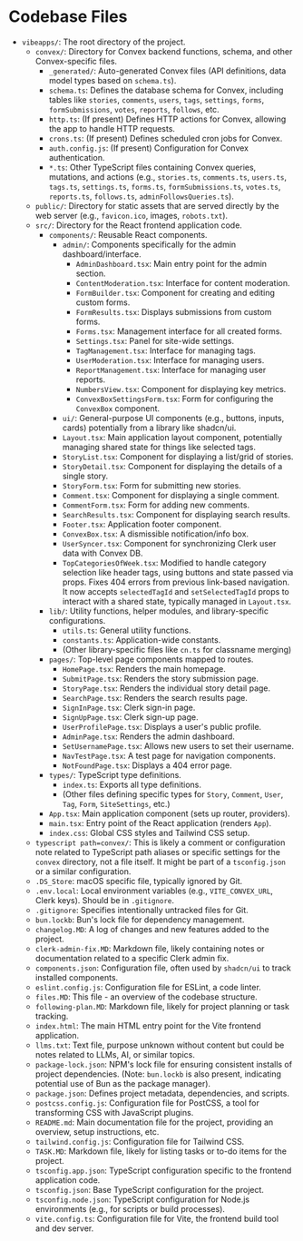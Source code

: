 # Codebase Files

- `vibeapps/`: The root directory of the project.
  - `convex/`: Directory for Convex backend functions, schema, and other Convex-specific files.
    - `_generated/`: Auto-generated Convex files (API definitions, data model types based on `schema.ts`).
    - `schema.ts`: Defines the database schema for Convex, including tables like `stories`, `comments`, `users`, `tags`, `settings`, `forms`, `formSubmissions`, `votes`, `reports`, `follows`, etc.
    - `http.ts`: (If present) Defines HTTP actions for Convex, allowing the app to handle HTTP requests.
    - `crons.ts`: (If present) Defines scheduled cron jobs for Convex.
    - `auth.config.js`: (If present) Configuration for Convex authentication.
    - `*.ts`: Other TypeScript files containing Convex queries, mutations, and actions (e.g., `stories.ts`, `comments.ts`, `users.ts`, `tags.ts`, `settings.ts`, `forms.ts`, `formSubmissions.ts`, `votes.ts`, `reports.ts`, `follows.ts`, `adminFollowsQueries.ts`).
  - `public/`: Directory for static assets that are served directly by the web server (e.g., `favicon.ico`, images, `robots.txt`).
  - `src/`: Directory for the React frontend application code.
    - `components/`: Reusable React components.
      - `admin/`: Components specifically for the admin dashboard/interface.
        - `AdminDashboard.tsx`: Main entry point for the admin section.
        - `ContentModeration.tsx`: Interface for content moderation.
        - `FormBuilder.tsx`: Component for creating and editing custom forms.
        - `FormResults.tsx`: Displays submissions from custom forms.
        - `Forms.tsx`: Management interface for all created forms.
        - `Settings.tsx`: Panel for site-wide settings.
        - `TagManagement.tsx`: Interface for managing tags.
        - `UserModeration.tsx`: Interface for managing users.
        - `ReportManagement.tsx`: Interface for managing user reports.
        - `NumbersView.tsx`: Component for displaying key metrics.
        - `ConvexBoxSettingsForm.tsx`: Form for configuring the `ConvexBox` component.
      - `ui/`: General-purpose UI components (e.g., buttons, inputs, cards) potentially from a library like shadcn/ui.
      - `Layout.tsx`: Main application layout component, potentially managing shared state for things like selected tags.
      - `StoryList.tsx`: Component for displaying a list/grid of stories.
      - `StoryDetail.tsx`: Component for displaying the details of a single story.
      - `StoryForm.tsx`: Form for submitting new stories.
      - `Comment.tsx`: Component for displaying a single comment.
      - `CommentForm.tsx`: Form for adding new comments.
      - `SearchResults.tsx`: Component for displaying search results.
      - `Footer.tsx`: Application footer component.
      - `ConvexBox.tsx`: A dismissible notification/info box.
      - `UserSyncer.tsx`: Component for synchronizing Clerk user data with Convex DB.
      - `TopCategoriesOfWeek.tsx`: Modified to handle category selection like header tags, using buttons and state passed via props. Fixes 404 errors from previous link-based navigation. It now accepts `selectedTagId` and `setSelectedTagId` props to interact with a shared state, typically managed in `Layout.tsx`.
    - `lib/`: Utility functions, helper modules, and library-specific configurations.
      - `utils.ts`: General utility functions.
      - `constants.ts`: Application-wide constants.
      - (Other library-specific files like `cn.ts` for classname merging)
    - `pages/`: Top-level page components mapped to routes.
      - `HomePage.tsx`: Renders the main homepage.
      - `SubmitPage.tsx`: Renders the story submission page.
      - `StoryPage.tsx`: Renders the individual story detail page.
      - `SearchPage.tsx`: Renders the search results page.
      - `SignInPage.tsx`: Clerk sign-in page.
      - `SignUpPage.tsx`: Clerk sign-up page.
      - `UserProfilePage.tsx`: Displays a user's public profile.
      - `AdminPage.tsx`: Renders the admin dashboard.
      - `SetUsernamePage.tsx`: Allows new users to set their username.
      - `NavTestPage.tsx`: A test page for navigation components.
      - `NotFoundPage.tsx`: Displays a 404 error page.
    - `types/`: TypeScript type definitions.
      - `index.ts`: Exports all type definitions.
      - (Other files defining specific types for `Story`, `Comment`, `User`, `Tag`, `Form`, `SiteSettings`, etc.)
    - `App.tsx`: Main application component (sets up router, providers).
    - `main.tsx`: Entry point of the React application (renders `App`).
    - `index.css`: Global CSS styles and Tailwind CSS setup.
  - `typescript path=convex/`: This is likely a comment or configuration note related to TypeScript path aliases or specific settings for the `convex` directory, not a file itself. It might be part of a `tsconfig.json` or a similar configuration.
  - `.DS_Store`: macOS specific file, typically ignored by Git.
  - `.env.local`: Local environment variables (e.g., `VITE_CONVEX_URL`, Clerk keys). Should be in `.gitignore`.
  - `.gitignore`: Specifies intentionally untracked files for Git.
  - `bun.lockb`: Bun's lock file for dependency management.
  - `changelog.MD`: A log of changes and new features added to the project.
  - `clerk-admin-fix.MD`: Markdown file, likely containing notes or documentation related to a specific Clerk admin fix.
  - `components.json`: Configuration file, often used by `shadcn/ui` to track installed components.
  - `eslint.config.js`: Configuration file for ESLint, a code linter.
  - `files.MD`: This file - an overview of the codebase structure.
  - `following-plan.MD`: Markdown file, likely for project planning or task tracking.
  - `index.html`: The main HTML entry point for the Vite frontend application.
  - `llms.txt`: Text file, purpose unknown without content but could be notes related to LLMs, AI, or similar topics.
  - `package-lock.json`: NPM's lock file for ensuring consistent installs of project dependencies. (Note: `bun.lockb` is also present, indicating potential use of Bun as the package manager).
  - `package.json`: Defines project metadata, dependencies, and scripts.
  - `postcss.config.js`: Configuration file for PostCSS, a tool for transforming CSS with JavaScript plugins.
  - `README.md`: Main documentation file for the project, providing an overview, setup instructions, etc.
  - `tailwind.config.js`: Configuration file for Tailwind CSS.
  - `TASK.MD`: Markdown file, likely for listing tasks or to-do items for the project.
  - `tsconfig.app.json`: TypeScript configuration specific to the frontend application code.
  - `tsconfig.json`: Base TypeScript configuration for the project.
  - `tsconfig.node.json`: TypeScript configuration for Node.js environments (e.g., for scripts or build processes).
  - `vite.config.ts`: Configuration file for Vite, the frontend build tool and dev server.

